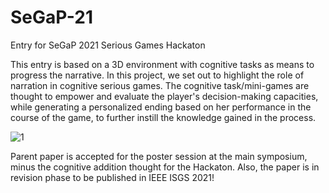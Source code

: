 # SeGaP-21
Entry for SeGaP 2021 Serious Games Hackaton 

This entry is based on a 3D environment with cognitive tasks as means to progress the narrative. In this project, we set out to highlight the role of narration in cognitive serious games. The cognitive task/mini-games are thought to empower and evaluate the player's decision-making capacities, while generating a personalized ending based on her performance in the course of the game, to further instill the knowledge gained in the process.

![1](https://user-images.githubusercontent.com/47105113/140274683-1046de13-2028-4c38-b76c-3585628d28ed.JPG)

Parent paper is accepted for the poster session at the main symposium, minus the cognitive addition thought for the Hackaton. 
Also, the paper is in revision phase to be published in IEEE ISGS 2021!
